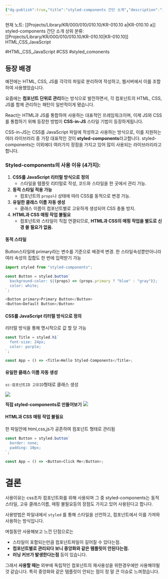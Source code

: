 ```yaml
---
{"dg-publish":true,"title":"styled-components 간단 소개","description":"그룹 활동 모집조건에서 styled-components 라이브러리가 필수라고하기에 해당 라이브러리에 대한 정보를 수집하고 간단한 소개와 사용이유 등을 요약한 글입니다.","permalink":"/projects/library/kr/000/010/010-10/kr-010-10-a/","dgPassFrontmatter":true,"noteIcon":"0","created":"2024-11-23T19:41:52.032+09:00","updated":"2024-12-26T16:18:36.510+09:00"}
---
```


현재 노트: [[Projects/Library/KR/000/010/010.10/KR-010.10 a\|KR-010.10 a]] styled-components 간단 소개
상위 분류: [[Projects/Library/KR/000/010/010.10/KR-010.10\|KR-010.10]] HTML,CSS,JavaScript

#HTML_CSS_JavaScript  #CSS #styled_comonents


## 등장 배경
예전에는 HTML, CSS, JS를 각각의 파일로 분리하여 작성하고, 웹서버에서 이를 조합하여 사용했었습니다.

요즘에는 **컴포넌트 단위로 관리**하는 방식으로 발전하면서, 각 컴포넌트의 HTML, CSS, JS를 함께 관리하는 패턴이 일반적이게 됐습니다.

React는 HTML과 JS를 통합하여 사용하는 대표적인 프레임워크이며, 이제 JS와 CSS를 통합하기 위해 등장한 방법이 **CSS-in-JS** 스타일 기법이 등장하게됩니다. 

CSS-in-JS는 CSS를 JavaScript 파일에 작성하고 사용하는 방식으로, 이를 지원하는 여러 라이브러리 중 가장 대표적인 것이 **styled-components**라고합니다. styled-components는 이외에더 여러가지 장점을 가지고 있어 많이 사용되는 라이브러리라고합니다.

### Styled-components의 사용 이유 (4가지):
1. **CSS를 JavaScript 리터럴 방식으로 정의**
    - 스타일을 템플릿 리터럴로 작성, 코드와 스타일을 한 곳에서 관리 가능.
2. **동적 스타일 적용 가능**
    - 컴포넌트의 `props`나 상태에 따라 CSS를 동적으로 변경 가능.
3. **유일한 클래스 이름 자동 생성**
    - 클래스 이름이 컴포넌트별로 고유하게 생성되어 CSS 충돌 방지.
4. **HTML과 CSS 매핑 작업 불필요**
    - 컴포넌트와 스타일이 직접 연결되므로, **HTML과 CSS의 매핑 작업을 별도로 신경 쓸 필요가 없음.**


#### 동적 스타일

Button스타일에 primary라는 변수를 기준으로 배경색 변경. 한 스타일속성뿐만아니라 여러 속성의 집합도 한 번에 입력받기 가능
```js
import styled from "styled-components";

const Button = styled.button`
  background-color: ${(props) => (props.primary ? "blue" : "gray")};
  color: white;
`;

<Button primary>Primary Button</Button>
<Button>Default Button</Button>

```


#### CSS를 JavaScript 리터럴 방식으로 정의
리터럴 방식을 통해 명시적으로 값 할 당 가능
```js
const Title = styled.h1`
  font-size: 24px;
  color: purple;
`;

const App = () => <Title>Hello Styled-Components</Title>;

```

#### 유일한 클래스 이름 자동 생성

`sc-컴포넌트ID 고유ID`형태로 클래스 생성

![](https://i.imgur.com/73H0Ila.png)

**직접 styled-components로 만들어보기**
![](https://i.imgur.com/AmNJEa6.png)




#### HTML과 CSS 매핑 작업 불필요
한 파일안에 html,css,js가 공존하여 컴포넌트 형태로 관리됨
```js
const Button = styled.button`
  border: none;
  padding: 10px;
`;

const App = () => <Button>Click Me</Button>;

```


# 결론

사용이유는 css조차 컴포넌트화를 위해 사용되며 그 중 styled-components는 동적 스타일, 고유 클래스이름, 매핑 불필요등의 장점도 가지고 있어 사용된다고 합니다.

사용방법은 파일내에서 `styled` 를 통해 스타일을 선언하고, 컴포넌트에서 이를 가져와 사용하는 방식입니다.

며칠동안 사용해보고 느낀 단점으로는 
- 스타일이 포함되는만큼 컴포넌트파일이 길어질 수 있다는점.
- **컴포넌트별로 관리되다 보니 중앙화와 같은 템플릿이 안된다는점.**
- **러닝 커브가 발생한다는점** 등이 있습니다.

그래서 **사용할 때는** 외부에 독립적인 컴포넌트의 재사용성을 위한경우에만 사용해야될 것 같습니다. 특히 중앙화와 같은 템플릿이 안되는 점이 정 말 큰 이슈로 느껴졌습니다.
